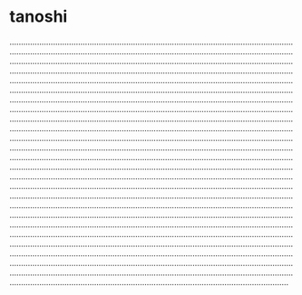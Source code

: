 # tanoshi

......................................................................................................................................................................................................................................................................................................................................................................................................................................................................................................................................................................................................................................................................................................................................................................................................................................................................................................................................................................................................................................................................................................................................................................................................................................................................................................................................................................................................................................................................................................................................................................................................................................................................................................................................................................................................................................................................................................................................................................................................................................................................................................................................................................................................................................................................................................................................................................................................................................................................................................................................................................................................................................................................................................................................................................................................................................................................................................................................................................................................................................................................................................................................................................................................................................................................................................................................................